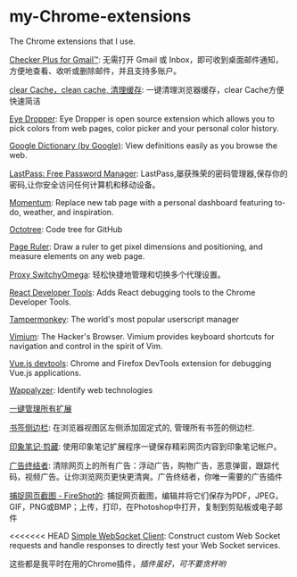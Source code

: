 # my-Chrome-extensions
The Chrome extensions that I use.

[Checker Plus for Gmail™](https://chrome.google.com/webstore/detail/checker-plus-for-gmail/oeopbcgkkoapgobdbedcemjljbihmemj): 无需打开 Gmail 或 Inbox，即可收到桌面邮件通知，方便地查看、收听或删除邮件，并且支持多账户。

[clear Cache，clean cache, 清理缓存](https://chrome.google.com/webstore/detail/clear-cache%EF%BC%8Cclean-cache-%E6%B8%85/egkcjgapmgioadbkhaciondahbjggnhj): 一键清理浏览器缓存，clear Cache方便快速简洁

[Eye Dropper](https://chrome.google.com/webstore/detail/eye-dropper/hmdcmlfkchdmnmnmheododdhjedfccka): Eye Dropper is open source extension which allows you to pick colors from web pages, color picker and your personal color history.

[Google Dictionary (by Google)](https://chrome.google.com/webstore/detail/google-dictionary-by-goog/mgijmajocgfcbeboacabfgobmjgjcoja): View definitions easily as you browse the web.

[LastPass: Free Password Manager](https://chrome.google.com/webstore/detail/lastpass-free-password-ma/hdokiejnpimakedhajhdlcegeplioahd): LastPass,屡获殊荣的密码管理器,保存你的密码,让你安全访问任何计算机和移动设备。

[Momentum](https://chrome.google.com/webstore/detail/momentum/laookkfknpbbblfpciffpaejjkokdgca): Replace new tab page with a personal dashboard featuring to-do, weather, and inspiration.

[Octotree](https://chrome.google.com/webstore/detail/octotree/bkhaagjahfmjljalopjnoealnfndnagc): Code tree for GitHub

[Page Ruler](https://chrome.google.com/webstore/detail/page-ruler/jlpkojjdgbllmedoapgfodplfhcbnbpn): Draw a ruler to get pixel dimensions and positioning, and measure elements on any web page.

[Proxy SwitchyOmega](https://chrome.google.com/webstore/detail/proxy-switchyomega/padekgcemlokbadohgkifijomclgjgif): 轻松快捷地管理和切换多个代理设置。

[React Developer Tools](https://chrome.google.com/webstore/detail/react-developer-tools/fmkadmapgofadopljbjfkapdkoienihi): Adds React debugging tools to the Chrome Developer Tools.

[Tampermonkey](https://chrome.google.com/webstore/detail/tampermonkey/dhdgffkkebhmkfjojejmpbldmpobfkfo): The world's most popular userscript manager

[Vimium](https://chrome.google.com/webstore/detail/vimium/dbepggeogbaibhgnhhndojpepiihcmeb): The Hacker's Browser. Vimium provides keyboard shortcuts for navigation and control in the spirit of Vim.

[Vue.js devtools](https://chrome.google.com/webstore/detail/vuejs-devtools/nhdogjmejiglipccpnnnanhbledajbpd): Chrome and Firefox DevTools extension for debugging Vue.js applications.

[Wappalyzer](https://chrome.google.com/webstore/detail/wappalyzer/gppongmhjkpfnbhagpmjfkannfbllamg): Identify web technologies

[一键管理所有扩展](https://chrome.google.com/webstore/detail/%E4%B8%80%E9%94%AE%E7%AE%A1%E7%90%86%E6%89%80%E6%9C%89%E6%89%A9%E5%B1%95/niemebbfnfbjfojajlmnbiikmcpjkkja)

[书签侧边栏](https://chrome.google.com/webstore/detail/bookmark-sidebar/jdbnofccmhefkmjbkkdkfiicjkgofkdh): 在浏览器视图区左侧添加固定式的, 管理所有书签的侧边栏.

[印象笔记·剪藏](https://chrome.google.com/webstore/detail/evernote-web-clipper/pioclpoplcdbaefihamjohnefbikjilc): 使用印象笔记扩展程序一键保存精彩网页内容到印象笔记帐户。

[广告终结者](https://chrome.google.com/webstore/detail/%E5%B9%BF%E5%91%8A%E7%BB%88%E7%BB%93%E8%80%85/fpdnjdlbdmifoocedhkighhlbchbiikl): 清除网页上的所有广告：浮动广告，购物广告，恶意弹窗，跟踪代码，视频广告。让你浏览网页更快更清爽。广告终结者，你唯一需要的广告插件

[捕捉网页截图 - FireShot的](https://chrome.google.com/webstore/detail/take-webpage-screenshots/mcbpblocgmgfnpjjppndjkmgjaogfceg): 捕捉网页截图，编辑并将它们保存为PDF，JPEG，GIF，PNG或BMP；上传，打印，在Photoshop中打开，复制到剪贴板或电子邮件

<<<<<<< HEAD
[Simple WebSocket Client](https://chrome.google.com/webstore/detail/simple-websocket-client/pfdhoblngboilpfeibdedpjgfnlcodoo): Construct custom Web Socket requests and handle responses to directly test your Web Socket services.

这些都是我平时在用的Chrome插件，*插件虽好，可不要贪杯哟*